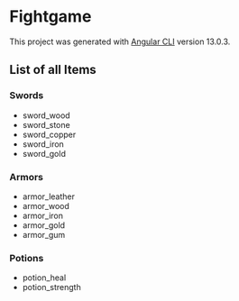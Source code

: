 # Fightgame

This project was generated with [Angular CLI](https://github.com/angular/angular-cli) version 13.0.3.

## List of all Items

### Swords
- sword_wood
- sword_stone
- sword_copper
- sword_iron
- sword_gold

### Armors
- armor_leather
- armor_wood
- armor_iron
- armor_gold
- armor_gum

### Potions
- potion_heal
- potion_strength